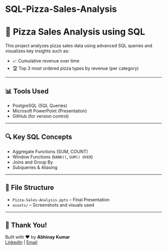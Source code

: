 # SQL-Pizza-Sales-Analysis
# 🍕 Pizza Sales Analysis using SQL

This project analyzes pizza sales data using advanced SQL queries and visualizes key insights such as:

- 📈 Cumulative revenue over time
- 🏆 Top 3 most ordered pizza types by revenue (per category)

---

## 📊 Tools Used
- PostgreSQL (SQL Queries)
- Microsoft PowerPoint (Presentation)
- GitHub (for version control)

---

## 🔍 Key SQL Concepts
- Aggregate Functions (SUM, COUNT)
- Window Functions (`RANK()`, `SUM() OVER`)
- Joins and Group By
- Subqueries & Aliasing

---

## 📁 File Structure
- `Pizza-Sales-Analysis.pptx` – Final Presentation
- `assets/` – Screenshots and visuals used


---

## 🙌 Thank You!
Built with ❤️ by **Abhinay Kumar**  
[LinkedIn](https://linkedin.com/in/) | [Email](abhinaykumar200600.@gmail.com)

